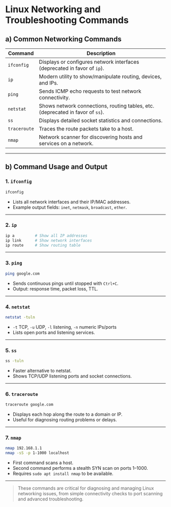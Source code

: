 
# Linux Networking and Troubleshooting Commands

## a) Common Networking Commands

| Command     | Description |
|-------------|-------------|
| `ifconfig`  | Displays or configures network interfaces (deprecated in favor of `ip`). |
| `ip`        | Modern utility to show/manipulate routing, devices, and IPs. |
| `ping`      | Sends ICMP echo requests to test network connectivity. |
| `netstat`   | Shows network connections, routing tables, etc. (deprecated in favor of `ss`). |
| `ss`        | Displays detailed socket statistics and connections. |
| `traceroute`| Traces the route packets take to a host. |
| `nmap`      | Network scanner for discovering hosts and services on a network. |

---

## b) Command Usage and Output

### 1. `ifconfig`
```bash
ifconfig
```
- Lists all network interfaces and their IP/MAC addresses.
- Example output fields: `inet`, `netmask`, `broadcast`, `ether`.

---

### 2. `ip`
```bash
ip a         # Show all IP addresses
ip link      # Show network interfaces
ip route     # Show routing table
```

---

### 3. `ping`
```bash
ping google.com
```
- Sends continuous pings until stopped with `Ctrl+C`.
- Output: response time, packet loss, TTL.

---

### 4. `netstat`
```bash
netstat -tuln
```
- `-t` TCP, `-u` UDP, `-l` listening, `-n` numeric IPs/ports
- Lists open ports and listening services.

---

### 5. `ss`
```bash
ss -tuln
```
- Faster alternative to netstat.
- Shows TCP/UDP listening ports and socket connections.

---

### 6. `traceroute`
```bash
traceroute google.com
```
- Displays each hop along the route to a domain or IP.
- Useful for diagnosing routing problems or delays.

---

### 7. `nmap`
```bash
nmap 192.168.1.1
nmap -sS -p 1-1000 localhost
```
- First command scans a host.
- Second command performs a stealth SYN scan on ports 1–1000.
- Requires `sudo apt install nmap` to be available.

---

> These commands are critical for diagnosing and managing Linux networking issues, from simple connectivity checks to port scanning and advanced troubleshooting.
